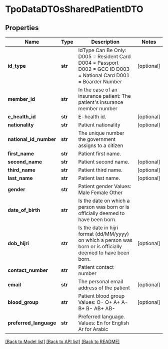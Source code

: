 # TpoDataDTOsSharedPatientDTO

## Properties
Name | Type | Description | Notes
------------ | ------------- | ------------- | -------------
**id_type** | **str** | IdType Can Be Only:              D005 &#x3D; Resident Card              D004 &#x3D; Passport              D002 &#x3D; GCC ID              D003 &#x3D; National Card              D001 &#x3D; Boarder Number | [optional] 
**member_id** | **str** | In the case of an insurance patient: The patient&#x27;s insurance member number | 
**e_health_id** | **str** | E-health id. | [optional] 
**nationality** | **str** | Patient nationality | [optional] 
**national_id_number** | **str** | The unique number the government assigns to a citizen | 
**first_name** | **str** | Patient first name. | 
**second_name** | **str** | Patient second name. | [optional] 
**third_name** | **str** | Patient third name. | [optional] 
**last_name** | **str** | Patient last name. | [optional] 
**gender** | **str** | Patient gender  Values:  Male  Female  Other | 
**date_of_birth** | **str** | Is the date on which a person was born or is officially deemed to have been born. | 
**dob_hijri** | **str** | Is the date in hijri format (dd/MM/yyyy) on which a person was born or is officially deemed to have been born. | [optional] 
**contact_number** | **str** | Patient contact number | 
**email** | **str** | The personal email address of the patient | [optional] 
**blood_group** | **str** | Patient blood group   Values:  O-  O+  A+  A-  B+  B-  AB+  AB- | [optional] 
**preferred_language** | **str** | Preferred language.  Values:  En for English  Ar for Arabic | 

[[Back to Model list]](../README.md#documentation-for-models) [[Back to API list]](../README.md#documentation-for-api-endpoints) [[Back to README]](../README.md)

